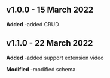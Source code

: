 ## v1.0.0 - 15 March 2022

**Added**
-added CRUD

## v1.1.0 - 22 March 2022

**Added**
-added support extension video

**Modified**
-modified schema 